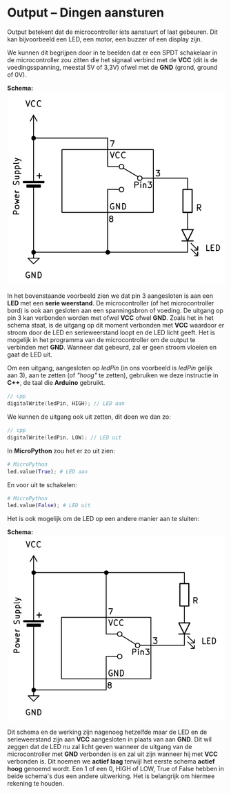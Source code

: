 # Output – Dingen aansturen

Output betekent dat de microcontroller iets aanstuurt of laat gebeuren. Dit kan bijvoorbeeld een LED, een motor, een buzzer of een display zijn.

We kunnen dit begrijpen door in te beelden dat er een SPDT schakelaar in de microcontroller zou zitten die het signaal verbind met de **VCC** (dit is de voedingsspanning, meestal 5V of 3,3V) ofwel met de **GND** (grond, ground of 0V).

 **Schema:** 
 ![Schema Actief Hoog](img\ac_output_ah.png)

In het bovenstaande voorbeeld zien we dat pin 3 aangesloten is aan een **LED** met een **serie weerstand**. De microcontroller (of het microcontroller bord) is ook aan gesloten aan een spanningsbron of voeding. De uitgang op pin 3 kan verbonden worden met ofwel **VCC** ofwel **GND**. Zoals het in het schema staat, is de uitgang op dit moment verbonden met **VCC** waardoor er stroom door de LED en serieweerstand loopt en de LED licht geeft. Het is mogelijk in het programma van de microcontroller om de output te verbinden met **GND**. Wanneer dat gebeurd, zal er geen stroom vloeien en gaat de LED uit.

Om een uitgang, aangesloten op *ledPin* (in ons voorbeeld is *ledPin* gelijk aan 3), aan te zetten (of *"hoog"* te zetten), gebruiken we deze instructie in **C++**, de taal die **Arduino** gebruikt.

```cpp
// cpp
digitalWrite(ledPin, HIGH); // LED aan
```   
We kunnen de uitgang ook uit zetten, dit doen we dan zo:

```cpp
// cpp
digitalWrite(ledPin, LOW); // LED uit
``` 
In **MicroPython** zou het er zo uit zien:
```python
# MicroPython
led.value(True); # LED aan
``` 
En voor uit te schakelen:

```python
# MicroPython
led.value(False); # LED uit
```

Het is ook mogelijk om de LED op een andere manier aan te sluiten:

 **Schema:** 
 ![Schema Actief Laag](img\ac_output_al.png)

 Dit schema en de werking zijn nagenoeg hetzelfde maar de LED en de serieweerstand zijn aan **VCC** aangesloten in plaats van aan **GND**. Dit wil zeggen dat de LED nu zal licht geven wanneer de uitgang van de microcontroller met **GND** verbonden is en zal uit zijn wanneer hij met **VCC** verbonden is. Dit noemen we **actief laag** terwijl het eerste schema **actief hoog** genoemd wordt. Een 1 of een 0, HIGH of LOW, True of False hebben in beide schema's dus een andere uitwerking. Het is belangrijk om hiermee rekening te houden.
 